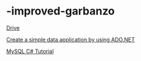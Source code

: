 # -improved-garbanzo

[Drive](https://drive.google.com/drive/folders/0B6Wx2nehazhCMm9PUTRtUEhlQ00)

[Create a simple data application by using ADO.NET](https://msdn.microsoft.com/en-us/library/jj943772.aspx)

[MySQL C# Tutorial](http://zetcode.com/db/mysqlcsharptutorial/)

